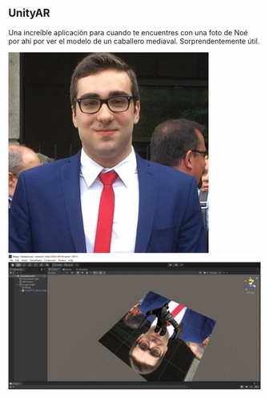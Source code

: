 ## UnityAR

Una increíble aplicación para cuando te encuentres con una foto de Noé por ahí por ver el modelo de un caballero mediaval. Sorprendentemente útil.

![foto](noe.png) ![foto](ingame.png) 

